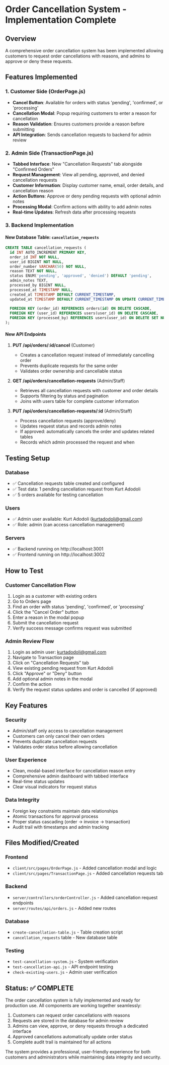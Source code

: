 # Order Cancellation System - Implementation Complete

## Overview
A comprehensive order cancellation system has been implemented allowing customers to request order cancellations with reasons, and admins to approve or deny these requests.

## Features Implemented

### 1. Customer Side (OrderPage.js)
- **Cancel Button**: Available for orders with status 'pending', 'confirmed', or 'processing'
- **Cancellation Modal**: Popup requiring customers to enter a reason for cancellation
- **Reason Validation**: Ensures customers provide a reason before submitting
- **API Integration**: Sends cancellation requests to backend for admin review

### 2. Admin Side (TransactionPage.js)
- **Tabbed Interface**: New "Cancellation Requests" tab alongside "Confirmed Orders"
- **Request Management**: View all pending, approved, and denied cancellation requests
- **Customer Information**: Display customer name, email, order details, and cancellation reason
- **Action Buttons**: Approve or deny pending requests with optional admin notes
- **Processing Modal**: Confirm actions with ability to add admin notes
- **Real-time Updates**: Refresh data after processing requests

### 3. Backend Implementation

#### New Database Table: `cancellation_requests`
```sql
CREATE TABLE cancellation_requests (
  id INT AUTO_INCREMENT PRIMARY KEY,
  order_id INT NOT NULL,
  user_id BIGINT NOT NULL,
  order_number VARCHAR(50) NOT NULL,
  reason TEXT NOT NULL,
  status ENUM('pending', 'approved', 'denied') DEFAULT 'pending',
  admin_notes TEXT,
  processed_by BIGINT NULL,
  processed_at TIMESTAMP NULL,
  created_at TIMESTAMP DEFAULT CURRENT_TIMESTAMP,
  updated_at TIMESTAMP DEFAULT CURRENT_TIMESTAMP ON UPDATE CURRENT_TIMESTAMP,
  
  FOREIGN KEY (order_id) REFERENCES orders(id) ON DELETE CASCADE,
  FOREIGN KEY (user_id) REFERENCES users(user_id) ON DELETE CASCADE,
  FOREIGN KEY (processed_by) REFERENCES users(user_id) ON DELETE SET NULL
);
```

#### New API Endpoints

1. **PUT /api/orders/:id/cancel** (Customer)
   - Creates a cancellation request instead of immediately cancelling order
   - Prevents duplicate requests for the same order
   - Validates order ownership and cancellable status

2. **GET /api/orders/cancellation-requests** (Admin/Staff)
   - Retrieves all cancellation requests with customer and order details
   - Supports filtering by status and pagination
   - Joins with users table for complete customer information

3. **PUT /api/orders/cancellation-requests/:id** (Admin/Staff)
   - Process cancellation requests (approve/deny)
   - Updates request status and records admin notes
   - If approved: automatically cancels the order and updates related tables
   - Records which admin processed the request and when

## Testing Setup

### Database
- ✅ Cancellation requests table created and configured
- ✅ Test data: 1 pending cancellation request from Kurt Adodoli
- ✅ 5 orders available for testing cancellation

### Users
- ✅ Admin user available: Kurt Adodoli (kurtadodoli@gmail.com)
- ✅ Role: admin (can access cancellation management)

### Servers
- ✅ Backend running on http://localhost:3001
- ✅ Frontend running on http://localhost:3002

## How to Test

### Customer Cancellation Flow
1. Login as a customer with existing orders
2. Go to Orders page
3. Find an order with status 'pending', 'confirmed', or 'processing'
4. Click the "Cancel Order" button
5. Enter a reason in the modal popup
6. Submit the cancellation request
7. Verify success message confirms request was submitted

### Admin Review Flow
1. Login as admin user: kurtadodoli@gmail.com
2. Navigate to Transaction page
3. Click on "Cancellation Requests" tab
4. View existing pending request from Kurt Adodoli
5. Click "Approve" or "Deny" button
6. Add optional admin notes in the modal
7. Confirm the action
8. Verify the request status updates and order is cancelled (if approved)

## Key Features

### Security
- Admin/staff only access to cancellation management
- Customers can only cancel their own orders
- Prevents duplicate cancellation requests
- Validates order status before allowing cancellation

### User Experience
- Clean, modal-based interface for cancellation reason entry
- Comprehensive admin dashboard with tabbed interface
- Real-time status updates
- Clear visual indicators for request status

### Data Integrity
- Foreign key constraints maintain data relationships
- Atomic transactions for approval process
- Proper status cascading (order → invoice → transaction)
- Audit trail with timestamps and admin tracking

## Files Modified/Created

### Frontend
- `client/src/pages/OrderPage.js` - Added cancellation modal and logic
- `client/src/pages/TransactionPage.js` - Added cancellation requests tab

### Backend
- `server/controllers/orderController.js` - Added cancellation request endpoints
- `server/routes/api/orders.js` - Added new routes

### Database
- `create-cancellation-table.js` - Table creation script
- `cancellation_requests` table - New database table

### Testing
- `test-cancellation-system.js` - System verification
- `test-cancellation-api.js` - API endpoint testing
- `check-existing-users.js` - Admin user verification

## Status: ✅ COMPLETE

The order cancellation system is fully implemented and ready for production use. All components are working together seamlessly:

1. Customers can request order cancellations with reasons
2. Requests are stored in the database for admin review  
3. Admins can view, approve, or deny requests through a dedicated interface
4. Approved cancellations automatically update order status
5. Complete audit trail is maintained for all actions

The system provides a professional, user-friendly experience for both customers and administrators while maintaining data integrity and security.
